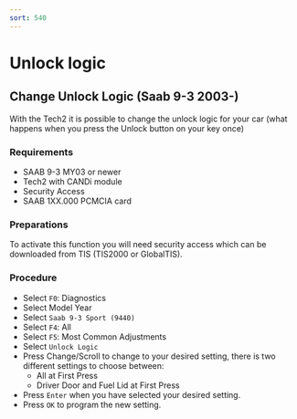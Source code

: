 ```yaml
---
sort: 540
---
```


# Unlock logic

## Change Unlock Logic (Saab 9-3 2003-)

With the Tech2 it is possible to change the unlock logic for your car (what happens when you press the Unlock button on your key once)

### Requirements

* SAAB 9-3 MY03 or newer
* Tech2 with CANDi module
* Security Access
* SAAB 1XX.000 PCMCIA card

### Preparations

To activate this function you will need security access which can be downloaded from TIS (TIS2000 or GlobalTIS).

### Procedure

* Select `F0`: Diagnostics
* Select Model Year
* Select `Saab 9-3 Sport (9440)`
* Select `F4`: All
* Select `F5`: Most Common Adjustments
* Select `Unlock Logic`
* Press Change/Scroll to change to your desired setting, there is two different settings to choose between:
    * All at First Press
    * Driver Door and Fuel Lid at First Press
* Press `Enter` when you have selected your desired setting.
* Press `OK` to program the new setting.
